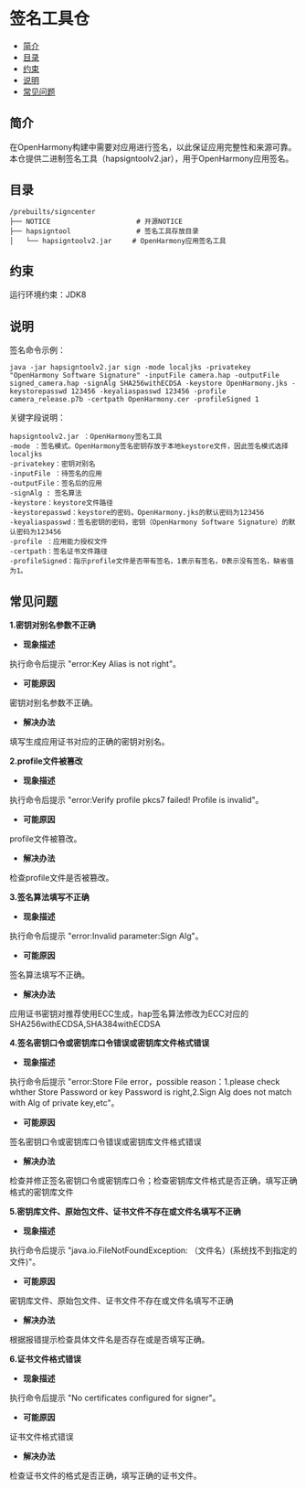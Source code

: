 # 签名工具仓<a name="ZH-CN_TOPIC_0000001086718894"></a>

-   [简介](#section11660541593)
-   [目录](#section161941989596)
-   [约束](#section119744591305)
-   [说明](#section1312121216216)
-   [常见问题](#section1312121216343)

## 简介<a name="section11660541593"></a>

在OpenHarmony构建中需要对应用进行签名，以此保证应用完整性和来源可靠。本仓提供二进制签名工具（hapsigntoolv2.jar），用于OpenHarmony应用签名。

## 目录<a name="section161941989596"></a>

```
/prebuilts/signcenter
├── NOTICE                     # 开源NOTICE
├── hapsigntool                # 签名工具存放目录
│   └── hapsigntoolv2.jar     # OpenHarmony应用签名工具
```

## 约束<a name="section119744591305"></a>

运行环境约束：JDK8

## 说明<a name="section1312121216216"></a>

签名命令示例：

```
java -jar hapsigntoolv2.jar sign -mode localjks -privatekey "OpenHarmony Software Signature" -inputFile camera.hap -outputFile signed_camera.hap -signAlg SHA256withECDSA -keystore OpenHarmony.jks -keystorepasswd 123456 -keyaliaspasswd 123456 -profile camera_release.p7b -certpath OpenHarmony.cer -profileSigned 1
```

关键字段说明：

```
hapsigntoolv2.jar ：OpenHarmony签名工具
-mode ：签名模式。OpenHarmony签名密钥存放于本地keystore文件，因此签名模式选择localjks
-privatekey：密钥对别名
-inputFile ：待签名的应用
-outputFile：签名后的应用
-signAlg : 签名算法
-keystore：keystore文件路径
-keystorepasswd：keystore的密码，OpenHarmony.jks的默认密码为123456
-keyaliaspasswd：签名密钥的密码，密钥（OpenHarmony Software Signature）的默认密码为123456
-profile ：应用能力授权文件
-certpath：签名证书文件路径
-profileSigned：指示profile文件是否带有签名，1表示有签名，0表示没有签名，缺省值为1。
```

## 常见问题<a name="section1312121216343"></a>

**1.密钥对别名参数不正确**

- **现象描述**

执行命令后提示 "error:Key Alias is not right"。

- **可能原因**
 
密钥对别名参数不正确。
 
- **解决办法**
 
填写生成应用证书对应的正确的密钥对别名。


**2.profile文件被篡改**

- **现象描述**

执行命令后提示 "error:Verify profile pkcs7 failed! Profile is invalid"。

- **可能原因**
 
profile文件被篡改。
 
 - **解决办法**
 
检查profile文件是否被篡改。

**3.签名算法填写不正确**

- **现象描述**

执行命令后提示 "error:Invalid parameter:Sign Alg"。

- **可能原因**
 
签名算法填写不正确。
 
- **解决办法**
 
应用证书密钥对推荐使用ECC生成，hap签名算法修改为ECC对应的SHA256withECDSA,SHA384withECDSA


**4.签名密钥口令或密钥库口令错误或密钥库文件格式错误**

- **现象描述**

执行命令后提示 "error:Store File error，possible reason：1.please check whther Store Password or key Password is right,2.Sign Alg does not match with Alg of private key,etc"。

- **可能原因**
 
签名密钥口令或密钥库口令错误或密钥库文件格式错误

 
- **解决办法**
 
检查并修正签名密钥口令或密钥库口令；检查密钥库文件格式是否正确，填写正确格式的密钥库文件

**5.密钥库文件、原始包文件、证书文件不存在或文件名填写不正确**

- **现象描述**

执行命令后提示 "java.io.FileNotFoundException: （文件名）(系统找不到指定的文件)"。

- **可能原因**

 密钥库文件、原始包文件、证书文件不存在或文件名填写不正确


 
- **解决办法**
 
根据报错提示检查具体文件名是否存在或是否填写正确。

**6.证书文件格式错误**

- **现象描述**

执行命令后提示 "No certificates configured for signer"。

- **可能原因**

 证书文件格式错误


- **解决办法**
 
检查证书文件的格式是否正确，填写正确的证书文件。


